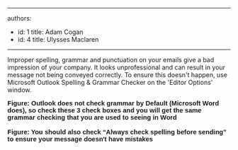 

---
authors:
  - id: 1
    title: Adam Cogan
  - id: 4
    title: Ulysses Maclaren
---




<span class='intro'> Improper spelling, grammar and punctuation on your emails&#160;give a bad impression of your company. It looks unprofessional and can result in your message not being conveyed correctly. To ensure this doesn't happen, use Microsoft&#160;Outlook Spelling &amp; Grammar Checker on the 'Editor Options' window.<br>
 </span>

  <img src="/PublishingImages/CheckAndSpelling_Outlook1.jpg" alt="" /> <br>
<span style="font-family&#58;calibri, sans-serif;font-size&#58;11pt;"><strong class="ms-rteCustom-FigureNormal">Figure&#58; Outlook does not check grammar by Default (Microsoft Word does), so check these 3 check boxes and you will get the same grammar checking that you are used to seeing in Word<br>
</strong></span><br>
<img src="/PublishingImages/CheckAndSpelling_Outlook2.jpg" alt="" /> <br>
<span style="font-family&#58;calibri, sans-serif;font-size&#58;11pt;"><strong class="ms-rteCustom-FigureNormal">Figure&#58; You should also check “Always check spelling before sending” to ensure your message doesn't have mistakes<br>
</strong></span>



